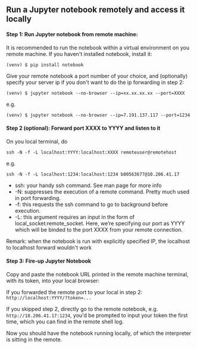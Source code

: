 ##  Run a Jupyter notebook remotely and access it locally

#### Step 1: Run Jupyter notebook from remote machine:
It is recommended to run the notebook 
within a virtual environment on you remote machine. 
If you haven't installed notebook, install it:
```shell script
(venv) $ pip install notebook
```
Give your remote notebook a port number of your choice, and
(optionally) specify your server ip if you don't want to do the ip forwarding in step 2:
```shell script
(venv) $ jupyter notebook --no-browser --ip=xx.xx.xx.xx --port=XXXX
```
e.g. 
```shell script
(venv) $ jupyter notebook --no-browser --ip=7.191.137.117 --port=1234
```

#### Step 2 (optional): Forward port XXXX to YYYY and listen to it
On you local terminal, do
```shell script
ssh -N -f -L localhost:YYYY:localhost:XXXX remoteuser@remotehost
```
e.g.
```shell script
ssh -N -f -L localhost:1234:localhost:1234 b00563677@10.206.41.17
```

* ssh: your handy ssh command. See man page for more info
* -N: suppresses the execution of a remote command. 
Pretty much used in port forwarding.
* -f: this requests the ssh command to go to background before execution.
* -L: this argument requires an input in the form of 
local_socket:remote_socket. 
Here, we’re specifying our port as YYYY 
which will be binded to the port XXXX 
from your remote connection.

Remark: when the notebook is run with explicitly specified IP, the localhost to localhost forward wouldn't work

#### Step 3: Fire-up Jupyter Notebook
Copy and paste the notebook URL printed 
in the remote machine terminal, with its token,
into your local browser:

If you forwarded the remote port to your local in step 2:
`http://localhost:YYYY/?token=...`

If you skipped step 2, directly go to the remote notebook, e.g.
`http://10.206.41.17:1234`, you'd be prompted to input your token the first time, 
which you can find in the remote shell log.

Now you should have the notebook running locally, of which
the interpreter is sitting in the remote.
